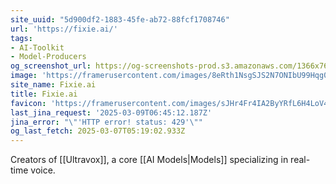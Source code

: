 ```yaml
---
site_uuid: "5d900df2-1883-45fe-ab72-88fcf1708746"
url: 'https://fixie.ai/'
tags:
- AI-Toolkit
- Model-Producers
og_screenshot_url: https://og-screenshots-prod.s3.amazonaws.com/1366x768/80/false/4a784341e527d92f1c016ee351b42e1bdea1d7cdd3c7b6326ff03896ddb82bf9.jpeg
image: 'https://framerusercontent.com/images/8eRth1NsgSJS2N7ONIbU99Hqg0.svg'
site_name: Fixie.ai
title: Fixie.ai
favicon: 'https://framerusercontent.com/images/sJHr4Fr4IA2ByYRfL6H4LoV4XA.png'
last_jina_request: '2025-03-09T06:45:12.187Z'
jina_error: "\"'HTTP error! status: 429'\""
og_last_fetch: 2025-03-07T05:19:02.933Z
---
```

Creators of [[Ultravox]], a core [[AI Models|Models]] specializing in real-time voice.  
